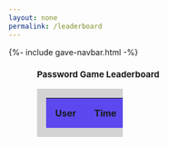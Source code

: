 ```yaml
---
layout: none
permalink: /leaderboard
---
```


{%- include gave-navbar.html -%}

<html>
    <body>
        <h1 class="board1-header" id="gameTitle" value="1">Password Game Leaderboard</h1>
        <section class="board1-body">
            <table class="board1">
                <thead>
                    <tr>
                        <th>User</th>
                        <th>Time</th>
                    </tr>
                </thead>
                <tbody id="board1">
                </tbody>
            </table>
        </section>
    </body>
</html>

<script>
    var deployURL = "http://localhost:8013";

    function getLeaderboard() {
        var gameId = 1;
        fetch(deployURL + `/api/gamesession/${gameId}`)
            .then(response => response.json())
            .then(data => { 
                console.log(data)
                formatBoard1(data)  
            })
            .catch(err => {
                console.log(err);
            });
    }

    function formatBoard1(data){
        const board1 = document.getElementById("board1");
        data.forEach(item =>{
            const item_row = document.createElement("tr");
            //data_row.className = ""
            const user_value = document.createElement("th");
            user_value.innerHTML = item.item1;
            const time_value = document.createElement("th");
            time_value.innerHTML = item.item2;
            //append
            item_row.appendChild(user_value);
            item_row.appendChild(time_value);
            board1.appendChild(item_row);
        })
    }

    getLeaderboard();
    
</script>


<style>
    .board1-header {
        margin-left: 50px;
        font-size: 15px;
        margin-bottom: 5px;
    }

    table {
        width: 30%;
        margin-left: 50px;
    }

    table, th, td {
        border-collapse: collapse;
        padding: 1rem;
        background: lightgray;
    }

    thead th {
        position: sticky;
        top: 0;
        left: 0;
        background-color: #5c48ee;
    }
   
</style>